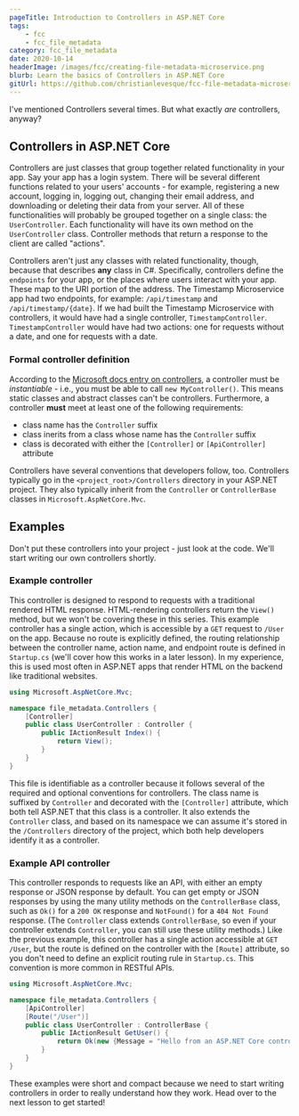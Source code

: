 ```yaml
---
pageTitle: Introduction to Controllers in ASP.NET Core
tags:
    - fcc
    - fcc_file_metadata
category: fcc_file_metadata
date: 2020-10-14
headerImage: /images/fcc/creating-file-metadata-microservice.png
blurb: Learn the basics of Controllers in ASP.NET Core
gitUrl: https://github.com/christianlevesque/fcc-file-metadata-microservice/tree/v0.1.1
---
```


I've mentioned Controllers several times. But what exactly *are* controllers, anyway?

## Controllers in ASP.NET Core

Controllers are just classes that group together related functionality in your app. Say your app has a login system. There will be several different functions related to your users' accounts - for example, registering a new account, logging in, logging out, changing their email address, and downloading or deleting their data from your server. All of these functionalities will probably be grouped together on a single class: the `UserController`. Each functionality will have its own method on the `UserController` class. Controller methods that return a response to the client are called "actions".

Controllers aren't just any classes with related functionality, though, because that describes **any** class in C#. Specifically, controllers define the `endpoints` for your app, or the places where users interact with your app. These map to the URI portion of the address. The Timestamp Microservice app had two endpoints, for example: `/api/timestamp` and `/api/timestamp/{date}`. If we had built the Timestamp Microservice with controllers, it would have had a single controller, `TimestampController`. `TimestampController` would have had two actions: one for requests without a date, and one for requests with a date.

### Formal controller definition

According to the [Microsoft docs entry on controllers](https://docs.microsoft.com/en-us/aspnet/core/mvc/controllers/actions), a controller must be *instantiable* - i.e., you must be able to call `new MyController()`. This means static classes and abstract classes can't be controllers. Furthermore, a controller **must** meet at least one of the following requirements:

- class name has the `Controller` suffix
- class inerits from a class whose name has the `Controller` suffix
- class is decorated with either the `[Controller]` or `[ApiController]` attribute

Controllers have several conventions that developers follow, too. Controllers typically go in the `<project_root>/Controllers` directory in your ASP.NET project. They also typically inherit from the `Controller` or `ControllerBase` classes in `Microsoft.AspNetCore.Mvc`.

## Examples

Don't put these controllers into your project - just look at the code. We'll start writing our own controllers shortly.

### Example controller

This controller is designed to respond to requests with a traditional rendered HTML response. HTML-rendering controllers return the `View()` method, but we won't be covering these in this series. This example controller has a single action, which is accessible by a `GET` request to `/User` on the app. Because no route is explicitly defined, the routing relationship between the controller name, action name, and endpoint route is defined in `Startup.cs` (we'll cover how this works in a later lesson). In my experience, this is used most often in ASP.NET apps that render HTML on the backend like traditional websites.

```csharp
using Microsoft.AspNetCore.Mvc;

namespace file_metadata.Controllers {
    [Controller]
    public class UserController : Controller {
        public IActionResult Index() {
            return View();
        }
    }
}
```

This file is identifiable as a controller because it follows several of the required and optional conventions for controllers. The class name is suffixed by `Controller` and decorated with the `[Controller]` attribute, which both tell ASP.NET that this class is a controller. It also extends the `Controller` class, and based on its namespace we can assume it's stored in the `/Controllers` directory of the project, which both help developers identify it as a controller.

### Example API controller

This controller responds to requests like an API, with either an empty response or JSON response by default. You can get empty or JSON responses by using the many utility methods on the `ControllerBase` class, such as `Ok()` for a `200 OK` response and `NotFound()` for a `404 Not Found` response. (The `Controller` class extends `ControllerBase`, so even if your controller extends `Controller`, you can still use these utility methods.) Like the previous example, this controller has a single action accessible at `GET /User`, but the route is defined on the controller with the `[Route]` attribute, so you don't need to define an explicit routing rule in `Startup.cs`. This convention is more common in RESTful APIs.

```csharp
using Microsoft.AspNetCore.Mvc;

namespace file_metadata.Controllers {
    [ApiController]
    [Route("/User")]
    public class UserController : ControllerBase {
        public IActionResult GetUser() {
            return Ok(new {Message = "Hello from an ASP.NET Core controller!"});
        }
    }
}
```

These examples were short and compact because we need to start writing controllers in order to really understand how they work. Head over to the next lesson to get started!